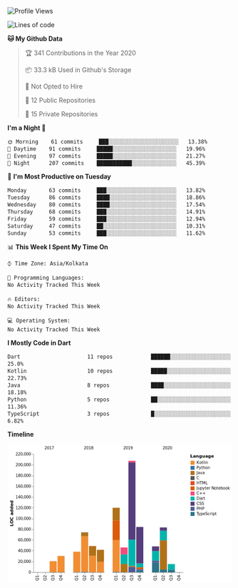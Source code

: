 <!--START_SECTION:waka-->
![Profile Views](http://img.shields.io/badge/Profile%20Views-69-blue)

![Lines of code](https://img.shields.io/badge/From%20Hello%20World%20I%27ve%20Written-1.6%20million%20lines%20of%20code-blue)

**🐱 My Github Data** 

> 🏆 341 Contributions in the Year 2020
 > 
> 📦 33.3 kB Used in Github's Storage 
 > 
> 🚫 Not Opted to Hire
 > 
> 📜 12 Public Repositories
 > 
> 🔑 15 Private Repositories 

**I'm a Night 🦉** 

```text
🌞 Morning    61 commits     ███░░░░░░░░░░░░░░░░░░░░░░   13.38% 
🌆 Daytime    91 commits     █████░░░░░░░░░░░░░░░░░░░░   19.96% 
🌃 Evening    97 commits     █████░░░░░░░░░░░░░░░░░░░░   21.27% 
🌙 Night      207 commits    ███████████░░░░░░░░░░░░░░   45.39%

```
📅 **I'm Most Productive on Tuesday** 

```text
Monday       63 commits     ███░░░░░░░░░░░░░░░░░░░░░░   13.82% 
Tuesday      86 commits     ████░░░░░░░░░░░░░░░░░░░░░   18.86% 
Wednesday    80 commits     ████░░░░░░░░░░░░░░░░░░░░░   17.54% 
Thursday     68 commits     ███░░░░░░░░░░░░░░░░░░░░░░   14.91% 
Friday       59 commits     ███░░░░░░░░░░░░░░░░░░░░░░   12.94% 
Saturday     47 commits     ██░░░░░░░░░░░░░░░░░░░░░░░   10.31% 
Sunday       53 commits     ███░░░░░░░░░░░░░░░░░░░░░░   11.62%

```


📊 **This Week I Spent My Time On** 

```text
⌚︎ Time Zone: Asia/Kolkata

💬 Programming Languages: 
No Activity Tracked This Week

🔥 Editors: 
No Activity Tracked This Week

💻 Operating System: 
No Activity Tracked This Week

```

**I Mostly Code in Dart** 

```text
Dart                     11 repos            ██████░░░░░░░░░░░░░░░░░░░   25.0% 
Kotlin                   10 repos            █████░░░░░░░░░░░░░░░░░░░░   22.73% 
Java                     8 repos             ████░░░░░░░░░░░░░░░░░░░░░   18.18% 
Python                   5 repos             ██░░░░░░░░░░░░░░░░░░░░░░░   11.36% 
TypeScript               3 repos             █░░░░░░░░░░░░░░░░░░░░░░░░   6.82%

```


**Timeline**

![Chart not found](https://github.com/prabhatdev/prabhatdev/blob/master/charts/bar_graph.png) 


<!--END_SECTION:waka-->

